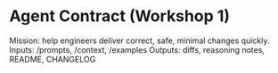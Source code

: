 # Agent Contract (Workshop 1)
Mission: help engineers deliver correct, safe, minimal changes quickly.
Inputs: /prompts, /context, /examples
Outputs: diffs, reasoning notes, README, CHANGELOG

